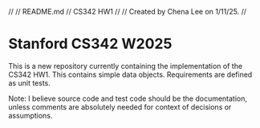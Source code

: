 //
//  README.md
//  CS342 HW1
//
//  Created by Chena Lee on 1/11/25.
//

# Stanford CS342 W2025

This is a new repository currently containing the implementation of the CS342 HW1.
This contains simple data objects. Requirements are defined as unit tests.

Note: I believe source code and test code should be the documentation, unless comments are absolutely needed for context of decisions or assumptions.
